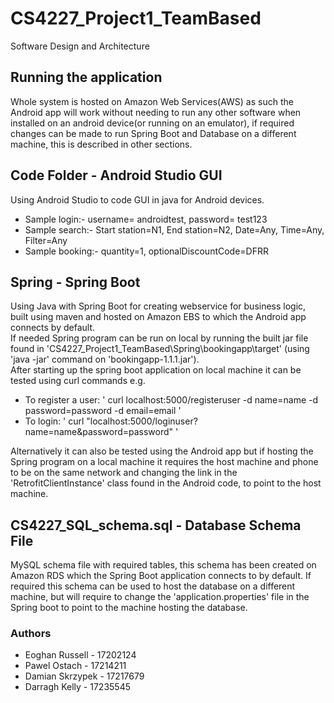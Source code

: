 # CS4227_Project1_TeamBased
Software Design and Architecture
 
 ## Running the application
 Whole system is hosted on Amazon Web Services(AWS) as such the Android app will work without needing to run any other software when installed on an android device(or running on an emulator), if required changes can be made to run Spring Boot and Database on a different machine, this is described in other sections.

 ## Code Folder - Android Studio GUI
 Using Android Studio to code GUI in java for Android devices.
 - Sample login:- username= androidtest, password= test123
 - Sample search:- Start station=N1, End station=N2, Date=Any, Time=Any, Filter=Any
 - Sample booking:- quantity=1, optionalDiscountCode=DFRR
 
 ## Spring - Spring Boot
 Using Java with Spring Boot for creating webservice for business logic, built using maven and hosted on Amazon EBS to which the Android app connects by default.  
 If needed Spring program can be run on local by running the built jar file found in 'CS4227_Project1_TeamBased\Spring\bookingapp\target' (using 'java -jar' command on 'bookingapp-1.1.1.jar').  
 After starting up the spring boot application on local machine it can be tested using curl commands e.g.  
 - To register a user: ' curl localhost:5000/registeruser -d name=name -d password=password -d email=email '  
 - To login: ' curl "localhost:5000/loginuser?name=name&password=password" '      
 
 Alternatively it can also be tested using the Android app but if hosting the Spring program on a local machine it requires the host machine and phone to be on the same network and changing the link in the 'RetrofitClientInstance' class found in the Android code, to point to the host machine.

 ## CS4227_SQL_schema.sql - Database Schema File
 MySQL schema file with required tables, this schema has been created on Amazon RDS which the Spring Boot application connects to by default.
 If required this schema can be used to host the database on a different machine, but will require to change the 'application.properties' file in the Spring boot to point to the machine hosting the database.

### Authors
 - Eoghan Russell   - 17202124
 - Pawel Ostach     - 17214211
 - Damian Skrzypek  - 17217679
 - Darragh Kelly    - 17235545

